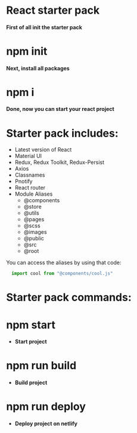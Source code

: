 # React starter pack

#### First of all init the starter pack

# npm init

#### Next, install all packages

# npm i

#### Done, now you can start your react project

# Starter pack includes:

- Latest version of React
- Material UI
- Redux, Redux Toolkit, Redux-Persist
- Axios
- Classnames
- Pnotify
- React router
- Module Aliases
  - @components
  - @store
  - @utils
  - @pages
  - @scss
  - @images
  - @public
  - @src
  - @root

You can access the aliases by using that code:

```javascript
  import cool from "@components/cool.js"
```

# Starter pack commands:

# npm start

- #### Start project

# npm run build

- #### Build project

# npm run deploy

- #### Deploy project on netlify
